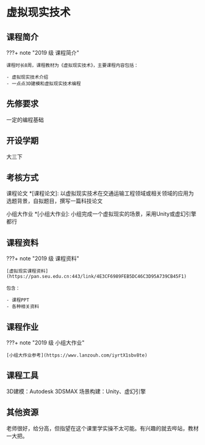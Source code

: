 <!--
 * @Author: CQZ
 * @Date: 2024-03-23 14:58:36
 * @Company: SEU
-->
# 虚拟现实技术

## 课程简介

???+ note "2019 级 课程简介"

    课程时长8周，课程教材为《虚拟现实技术》，主要课程内容包括：

    - 虚拟现实技术介绍
    - 一点点3D建模和虚拟现实技术编程

## 先修要求

一定的编程基础

## 开设学期

大三下

## 考核方式

课程论文
*[课程论文]: 以虚拟现实技术在交通运输工程领域或相关领域的应用为选题背景，自拟题目，撰写一篇科技论文

小组大作业
*[小组大作业]: 小组完成一个虚拟现实的场景，采用Unity或虚幻引擎都行

## 课程资料

???+ note "2019 级 课程资料"

    [虚拟现实课程资料](https://pan.seu.edu.cn:443/link/4E3CF6989FEB5DC46C3D95A739CB45F1)

    包含：

    - 课程PPT
    - 各种相关资料

## 课程作业

???+ note "2019 级 小组大作业"

    [小组大作业参考](https://wwv.lanzouh.com/iyrtX1sbv8te)

## 课程工具

3D建模：Autodesk 3DSMAX
场景构建：Unity、虚幻引擎

## 其他资源

老师很好，给分高，但指望在这个课里学实操不太可能。有兴趣的就去哔站，教材一大把。
